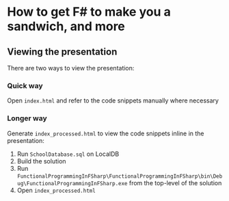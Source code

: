 # How to get F# to make you a sandwich, and more
## Viewing the presentation
There are two ways to view the presentation:
### Quick way
Open `index.html` and refer to the code snippets manually where necessary
### Longer way
Generate `index_processed.html` to view the code snippets inline in the presentation:
1. Run `SchoolDatabase.sql` on LocalDB
2. Build the solution
3. Run `FunctionalProgrammingInFSharp\FunctionalProgrammingInFSharp\bin\Debug\FunctionalProgrammingInFSharp.exe` from the top-level of the solution
4. Open `index_processed.html`